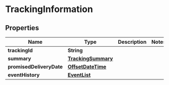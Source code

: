 # TrackingInformation

## Properties
Name | Type | Description | Notes
------------ | ------------- | ------------- | -------------
**trackingId** | **String** |  | 
**summary** | [**TrackingSummary**](TrackingSummary.md) |  | 
**promisedDeliveryDate** | [**OffsetDateTime**](OffsetDateTime.md) |  | 
**eventHistory** | [**EventList**](EventList.md) |  | 
